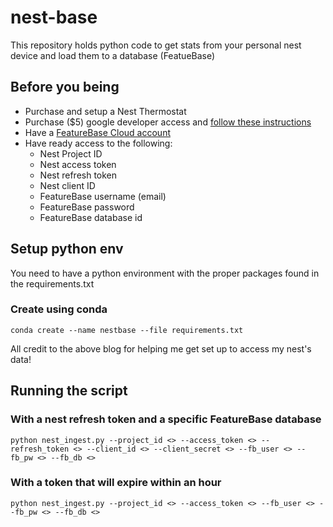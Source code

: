 # nest-base
This repository holds python code to get stats from your personal nest device and load them to a database (FeatueBase)

## Before you being

* Purchase and setup a Nest Thermostat
* Purchase ($5) google developer access and [follow these instructions](https://www.wouternieuwerth.nl/controlling-a-google-nest-thermostat-with-python/)
* Have a [FeatureBase Cloud account](https://cloud.featurebase.com/signup)
* Have ready access to the following:
    * Nest Project ID
    * Nest access token
    * Nest refresh token
    * Nest client ID
    * FeatureBase username (email)
    * FeatureBase password
    * FeatureBase database id

## Setup python env

You need to have a python environment with the proper packages found in the requirements.txt

### Create using conda

```
conda create --name nestbase --file requirements.txt
```


All credit to the above blog for helping me get set up to access my nest's data!

## Running the script

### With a nest refresh token and a specific FeatureBase database
`python nest_ingest.py --project_id <> --access_token <> --refresh_token <> --client_id <> --client_secret <> --fb_user <> --fb_pw <> --fb_db <>`

### With a token that will expire within an hour
`python nest_ingest.py --project_id <> --access_token <> --fb_user <> --fb_pw <> --fb_db <>`